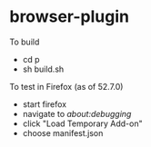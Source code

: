 # browser-plugin

To build
- cd p
- sh build.sh

To test in Firefox (as of 52.7.0)
- start firefox
- navigate to _about:debugging_
- click "Load Temporary Add-on"
- choose manifest.json
